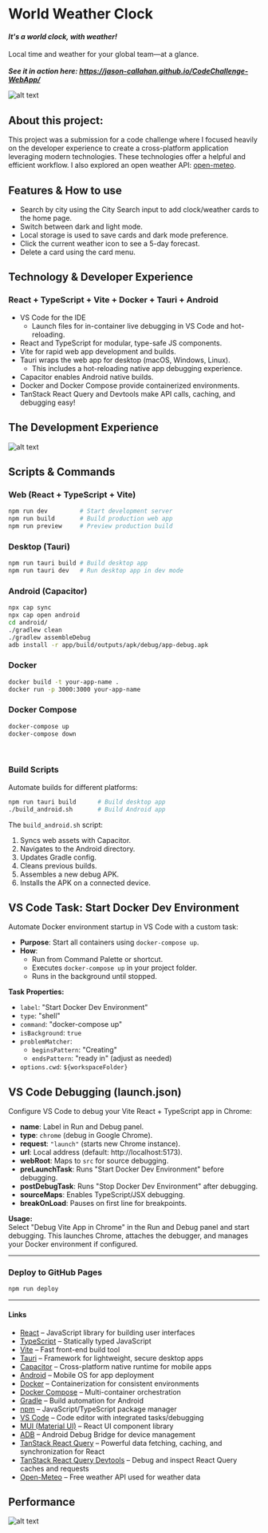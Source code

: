 # World Weather Clock  
#### _It's a world clock, with weather!_  
Local time and weather for your global team—at a glance.
<br/>  
_**See it in action here: https://jason-callahan.github.io/CodeChallenge-WebApp/**_

![alt text](image-1.png)

## About this project:
This project was a submission for a code challenge where I focused heavily on the developer experience to create a cross-platform application leveraging modern technologies. These technologies offer a helpful and efficient workflow. I also explored an open weather API: [open-meteo](https://open-meteo.com/en/docs).

## Features & How to use
- Search by city using the City Search input to add clock/weather cards to the home page.
- Switch between dark and light mode.
- Local storage is used to save cards and dark mode preference.
- Click the current weather icon to see a 5-day forecast.
- Delete a card using the card menu.

## Technology & Developer Experience

### React + TypeScript + Vite + Docker + Tauri + Android

- VS Code for the IDE
  - Launch files for in-container live debugging in VS Code and hot-reloading.
- React and TypeScript for modular, type-safe JS components.
- Vite for rapid web app development and builds.
- Tauri wraps the web app for desktop (macOS, Windows, Linux).
  - This includes a hot-reloading native app debugging experience.
- Capacitor enables Android native builds.
- Docker and Docker Compose provide containerized environments.
- TanStack React Query and Devtools make API calls, caching, and debugging easy!

## The Development Experience

![alt text](image-2.png)

## Scripts & Commands

### Web (React + TypeScript + Vite)
```bash
npm run dev         # Start development server
npm run build       # Build production web app
npm run preview     # Preview production build
```

### Desktop (Tauri)
```bash
npm run tauri build # Build desktop app
npm run tauri dev   # Run desktop app in dev mode
```

### Android (Capacitor)
```bash
npx cap sync
npx cap open android
cd android/
./gradlew clean
./gradlew assembleDebug
adb install -r app/build/outputs/apk/debug/app-debug.apk
```

### Docker
```bash
docker build -t your-app-name .
docker run -p 3000:3000 your-app-name
```

### Docker Compose
```bash
docker-compose up
docker-compose down
```
<br/>

### Build Scripts

Automate builds for different platforms:

```bash
npm run tauri build      # Build desktop app
./build_android.sh       # Build Android app
```

The `build_android.sh` script:

1. Syncs web assets with Capacitor.
2. Navigates to the Android directory.
3. Updates Gradle config.
4. Cleans previous builds.
5. Assembles a new debug APK.
6. Installs the APK on a connected device.

## VS Code Task: Start Docker Dev Environment

Automate Docker environment startup in VS Code with a custom task:

- **Purpose**: Start all containers using `docker-compose up`.
- **How**:
  - Run from Command Palette or shortcut.
  - Executes `docker-compose up` in your project folder.
  - Runs in the background until stopped.

**Task Properties:**
- `label`: "Start Docker Dev Environment"
- `type`: "shell"
- `command`: "docker-compose up"
- `isBackground`: `true`
- `problemMatcher`:
  - `beginsPattern`: "Creating"
  - `endsPattern`: "ready in" (adjust as needed)
- `options.cwd`: `${workspaceFolder}`

## VS Code Debugging (launch.json)

Configure VS Code to debug your Vite React + TypeScript app in Chrome:

- **name**: Label in Run and Debug panel.
- **type**: `chrome` (debug in Google Chrome).
- **request**: `"launch"` (starts new Chrome instance).
- **url**: Local address (default: http://localhost:5173).
- **webRoot**: Maps to `src` for source debugging.
- **preLaunchTask**: Runs "Start Docker Dev Environment" before debugging.
- **postDebugTask**: Runs "Stop Docker Dev Environment" after debugging.
- **sourceMaps**: Enables TypeScript/JSX debugging.
- **breakOnLoad**: Pauses on first line for breakpoints.

**Usage:**  
Select "Debug Vite App in Chrome" in the Run and Debug panel and start debugging. This launches Chrome, attaches the debugger, and manages your Docker environment if configured.

---

### Deploy to GitHub Pages
```bash
npm run deploy  
```

---

#### Links

- [React](https://react.dev/docs) – JavaScript library for building user interfaces
- [TypeScript](https://www.typescriptlang.org/docs/) – Statically typed JavaScript
- [Vite](https://vitejs.dev/guide/) – Fast front-end build tool
- [Tauri](https://tauri.app/v1/guides/) – Framework for lightweight, secure desktop apps
- [Capacitor](https://capacitorjs.com/docs) – Cross-platform native runtime for mobile apps
- [Android](https://developer.android.com/docs) – Mobile OS for app deployment
- [Docker](https://docs.docker.com/) – Containerization for consistent environments
- [Docker Compose](https://docs.docker.com/compose/) – Multi-container orchestration
- [Gradle](https://docs.gradle.org/current/userguide/userguide.html) – Build automation for Android
- [npm](https://docs.npmjs.com/) – JavaScript/TypeScript package manager
- [VS Code](https://code.visualstudio.com/docs) – Code editor with integrated tasks/debugging
- [MUI (Material UI)](https://mui.com/material-ui/getting-started/overview/) – React UI component library
- [ADB](https://developer.android.com/tools/adb) – Android Debug Bridge for device management
- [TanStack React Query](https://tanstack.com/query/latest) – Powerful data fetching, caching, and synchronization for React
- [TanStack React Query Devtools](https://tanstack.com/query/latest/docs/devtools) – Debug and inspect React Query caches and requests
- [Open-Meteo](https://open-meteo.com/en/docs) – Free weather API used for weather data

## Performance

![alt text](image.png)
